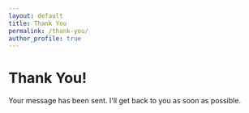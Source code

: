 ```yaml
---
layout: default
title: Thank You
permalink: /thank-you/
author_profile: true
---
```


# Thank You!

Your message has been sent. I'll get back to you as soon as possible.
